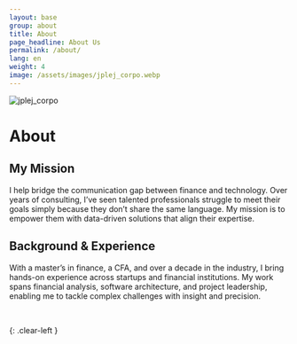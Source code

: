 ```yaml
---
layout: base
group: about
title: About
page_headline: About Us
permalink: /about/
lang: en
weight: 4
image: /assets/images/jplej_corpo.webp
---
```


<img src="{{site.baseurl}}/assets/images/jplej_corpo.bmp" 
     alt="jplej_corpo" class="mx-auto my-5 md:float-left md:max-h-[50vh] md:mr-10 shadow-lg rounded-lg shadow-slate-400">
     
# About

## My Mission

I help bridge the communication gap between finance and technology. Over years of consulting, I’ve seen talented professionals struggle to meet their goals simply because they don’t share the same language. My mission is to empower them with data-driven solutions that align their expertise.

## Background & Experience

With a master’s in finance, a CFA, and over a decade in the industry, I bring hands-on experience across startups and financial institutions. My work spans financial analysis, software architecture, and project leadership, enabling me to tackle complex challenges with insight and precision.

<br>

{: .clear-left	}
